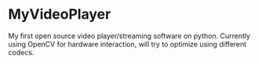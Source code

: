 # MyVideoPlayer
My first open source video player/streaming software on python. Currently using OpenCV for hardware interaction, will try to optimize using  different codecs.
